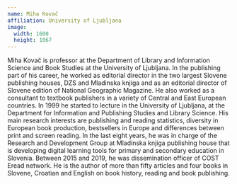 ```yaml
---
name: Miha Kovač
affiliation: University of Ljubljana
image:
  width: 1600
  height: 1067
---
```


Miha Kovač is professor at the Department of Library and Information Science and Book Studies at the University of Ljubljana. In the publishing part of his career, he worked as editorial director in the two largest Slovene publishing houses, DZS and Mladinska knjiga and as an editorial director of Slovene edition of National Geographic Magazine. He also worked as a consultant to textbook publishers in a variety of Central and East European countries. In 1999 he started to lecture in the University of Ljubljana, at the Department for Information and Publishing Studies and Library Science. His main research interests are publishing and reading statistics, diversity in European book production, bestsellers in Europe and differences between print and screen reading. In the last eight years, he was in charge of the Research and Development Group at Mladinska knjiga publishing house that is developing digital learning tools for primary and secondary education in Slovenia. Between 2015 and 2019, he was dissemination officer of COST Eread network. He is the author of more than fifty articles and four books in Slovene, Croatian and English on book history, reading and book publishing.
